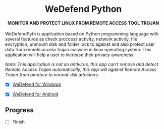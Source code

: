 <h1 align="center">WeDefend Python</h1>
<h4 align="center">MONITOR AND PROTECT LINUX FROM REMOTE ACCESS TOOL TROJAN</h4>



WeDefendPyth is application based on Python programming language with several features as check proccess activity, network activity, file encryption, unmount disk and folder lock to against and also protect user data from remote access trojan malware in linux operating system. This application will help a user to increase their privacy awareness.
	
<i>Note: This application is not an antivirus, this app can't remove and detect Remote Access Trojan automatically, this app will against Remote Access Trojan from amateur to normal skill attackers.</i>



- [x] [WeDefend for Windows](https://github.com/wishihab/WeDefend)
- [x] [WeDefend for Android](https://github.com/wishihab/WeDefend-Android)


## Progress
- [ ] Finish
